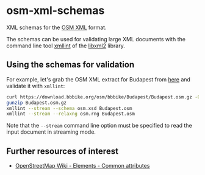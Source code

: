osm-xml-schemas
===============

XML schemas for the [OSM XML](https://wiki.openstreetmap.org/wiki/OSM_XML) format.

The schemas can be used for validating large XML documents with the command line tool [xmllint](http://xmlsoft.org/xmllint.html) of the [libxml2](http://xmlsoft.org/) library.

## Using the schemas for validation

For example, let's grab the OSM XML extract for Budapest from [here](https://download.bbbike.org/osm/bbbike/Budapest/) and validate it with `xmllint`:

```bash
curl https://download.bbbike.org/osm/bbbike/Budapest/Budapest.osm.gz -O
gunzip Budapest.osm.gz
xmllint --stream --schema osm.xsd Budapest.osm
xmllint --stream --relaxng osm.rng Budapest.osm
```

Note that the `--stream` command line option must be specified to read the input document in streaming mode.

## Further resources of interest

* [OpenStreetMap Wiki - Elements - Common attributes](https://wiki.openstreetmap.org/wiki/Elements#Common_attributes)
